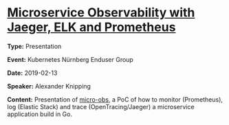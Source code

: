 # [Microservice Observability with Jaeger, ELK and Prometheus](https://drive.google.com/drive/folders/1uW7EJO_43oQyQ2Uf3qt4SxAWvEoiEEqP)

**Type:** Presentation

**Event:** Kubernetes Nürnberg Enduser Group

**Date:** 2019-02-13

**Speaker:** Alexander Knipping

**Content:** Presentation of [micro-obs](https://github.com/obitech/micro-obs), a PoC of how to monitor (Prometheus), log (Elastic Stack) and trace (OpenTracing/Jaeger) a microservice application build in Go.